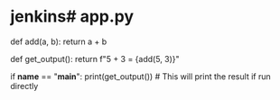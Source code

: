 # jenkins# app.py

def add(a, b):
    return a + b

def get_output():
    return f"5 + 3 = {add(5, 3)}"

if __name__ == "__main__":
    print(get_output())  # This will print the result if run directly
